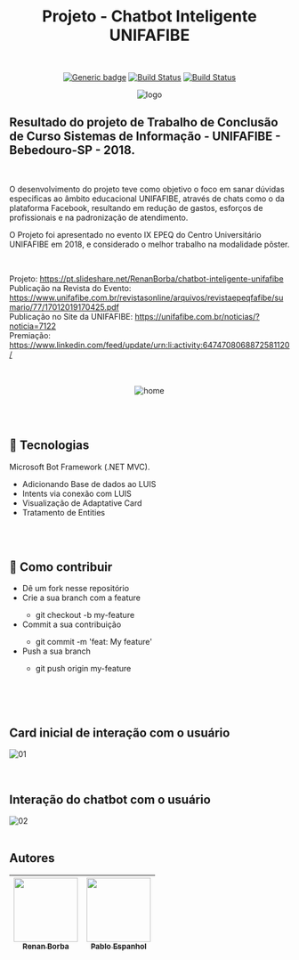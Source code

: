 <div align="center">

# Projeto - Chatbot Inteligente UNIFAFIBE

</div>

<br>

<div align="center">
  
[![Generic badge](https://img.shields.io/badge/Made%20by-Renan%20Borba,%20Pablo%20Espanhol-purple.svg)](https://shields.io/) [![Build Status](https://img.shields.io/github/stars/RenanBorba/proj-chatbot.svg)](https://github.com/RenanBorba/proj-chatbot) [![Build Status](https://img.shields.io/github/forks/RenanBorba/proj-chatbot.svg)](https://github.com/RenanBorba/proj-chatbot)
  
![logo](https://user-images.githubusercontent.com/48495838/130834278-4f00df48-5574-4e67-b04e-72885937a385.png)

</div>

## Resultado do projeto de Trabalho de Conclusão de Curso Sistemas de Informação - UNIFAFIBE - Bebedouro-SP - 2018. 
<br>

O desenvolvimento do projeto teve como objetivo o foco em sanar dúvidas especificas ao âmbito educacional UNIFAFIBE, através de chats como o da plataforma Facebook, resultando em redução de gastos, esforços de profissionais e na padronização de atendimento. <br>

O Projeto foi apresentado no evento IX EPEQ do Centro Universitário UNIFAFIBE em 2018, e considerado o melhor trabalho na modalidade pôster.
</p>

<br>

Projeto: https://pt.slideshare.net/RenanBorba/chatbot-inteligente-unifafibe <br>
Publicação na Revista do Evento: https://www.unifafibe.com.br/revistasonline/arquivos/revistaepeqfafibe/sumario/77/17012019170425.pdf <br>
Publicação no Site da UNIFAFIBE: https://unifafibe.com.br/noticias/?noticia=7122 <br>
Premiação: https://www.linkedin.com/feed/update/urn:li:activity:6474708068872581120/ <br>
<br><br>

<div align="center">
  
![home](https://user-images.githubusercontent.com/48495838/127673997-b58c756d-2bc4-4ba7-a404-a5186d2e3287.png)

</div>

<br><br>

## :rocket: Tecnologias
Microsoft Bot Framework (.NET MVC).
<ul>
  <li>Adicionando Base de dados ao LUIS</li>
  <li>Intents via conexão com LUIS</li>
  <li>Visualização de Adaptative Card</li>
  <li>Tratamento de Entities</li>
</ul>

<br><br>

## :punch: Como contribuir
<ul>
  <li>Dê um fork nesse repositório</li>
  <li>Crie a sua branch com a feature</li>
    <ul>
      <li>git checkout -b my-feature</li>
    </ul>
  <li>Commit a sua contribuição</li>
    <ul>
      <li>git commit -m 'feat: My feature'</li>
    </ul>
  <li>Push a sua branch</li>
    <ul>
      <li>git push origin my-feature</li>
    </ul>
</ul>
<br><br><br>

## Card inicial de interação com o usuário

![01](https://user-images.githubusercontent.com/48495838/54566949-11e88180-49b1-11e9-9792-956a31b6a1a5.jpg)

<br>

## Interação do chatbot com o usuário

![02](https://user-images.githubusercontent.com/48495838/54567190-c8e4fd00-49b1-11e9-8af1-e14c7be1e8b6.jpg)
<br><br>

## Autores

| [<img src="https://avatars.githubusercontent.com/u/48495838?s=400&u=db3c424ef8b6b0dffd5e133e470c0ed6ac3c3a0e&v=4" width=115><br><sub>Renan Borba</sub>](https://github.com/RenanBorba) |  [<img src="https://avatars.githubusercontent.com/u/11250989?v=4" width=115><br><sub>Pablo Espanhol</sub>](https://github.com/pabloespanhol) |
| :---: | :---: | 
